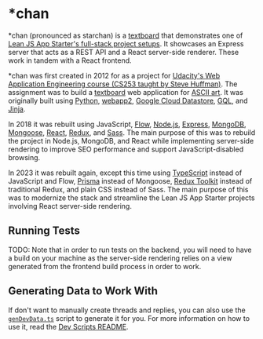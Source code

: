 # \*chan

\*chan (pronounced as starchan) is a [textboard](https://en.wikipedia.org/wiki/Textboard) that demonstrates one of [Lean JS App Starter's full-stack project setups](../../starters/react-express-mongo-ssr/README.md). It showcases an Express server that acts as a REST API and a React server-side renderer. These work in tandem with a React frontend.

\*chan was first created in 2012 for as a project for [Udacity's Web Application Engineering course (CS253 taught by Steve Huffman)](https://youtube.com/watch?v=CRYn30--PPk). The assignment was to build a [textboard](https://en.wikipedia.org/wiki/Textboard) web application for [ASCII art](https://en.wikipedia.org/wiki/ASCII_art). It was originally built using [Python](https://python.org), [webapp2](https://cloud.google.com/appengine/docs/legacy/standard/python/tools/webapp2), [Google Cloud Datastore](https://cloud.google.com/datastore), [GQL](https://cloud.google.com/datastore/docs/reference/gql_reference), and [Jinja](https://jinja.palletsprojects.com).

In 2018 it was rebuilt using JavaScript, [Flow](https://flow.org), [Node.js](https://nodejs.org), [Express](https://expressjs.com), [MongoDB](https://mongodb.com), [Mongoose](https://mongoosejs.com), [React](https://react.dev), [Redux](https://redux.js.org), and [Sass](https://sass-lang.com). The main purpose of this was to rebuild the project in Node.js, MongoDB, and React while implementing server-side rendering to improve SEO performance and support JavaScript-disabled browsing.

In 2023 it was rebuilt again, except this time using [TypeScript](https://typescriptlang.org) instead of JavaScript and Flow, [Prisma](https://prisma.io) instead of Mongoose, [Redux Toolkit](https://redux-toolkit.js.org) instead of traditional Redux, and plain CSS instead of Sass. The main purpose of this was to modernize the stack and streamline the Lean JS App Starter projects involving React server-side rendering.

## Running Tests

TODO: Note that in order to run tests on the backend, you will need to have a build on your machine as the server-side rendering relies on a view generated from the frontend build process in order to work.

## Generating Data to Work With

If don't want to manually create threads and replies, you can also use the [`genDevData.ts`](dev-scripts/genDevData.ts) script to generate it for you. For more information on how to use it, read the [Dev Scripts README](dev-scripts/README.md).

